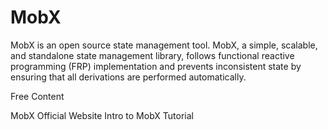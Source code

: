 # MobX

MobX is an open source state management tool. MobX, a simple, scalable, and standalone state management library, follows functional reactive programming (FRP) implementation and prevents inconsistent state by ensuring that all derivations are performed automatically.

<ResourceGroupTitle>Free Content</ResourceGroupTitle>

<BadgeLink colorScheme='blue' badgeText='Official Website' href='https://mobx.js.org/'>MobX Official Website</BadgeLink>
<BadgeLink badgeText='Watch' href='https://www.youtube.com/watch?v=WQQq1QbYlAw'>Intro to MobX Tutorial</BadgeLink>
